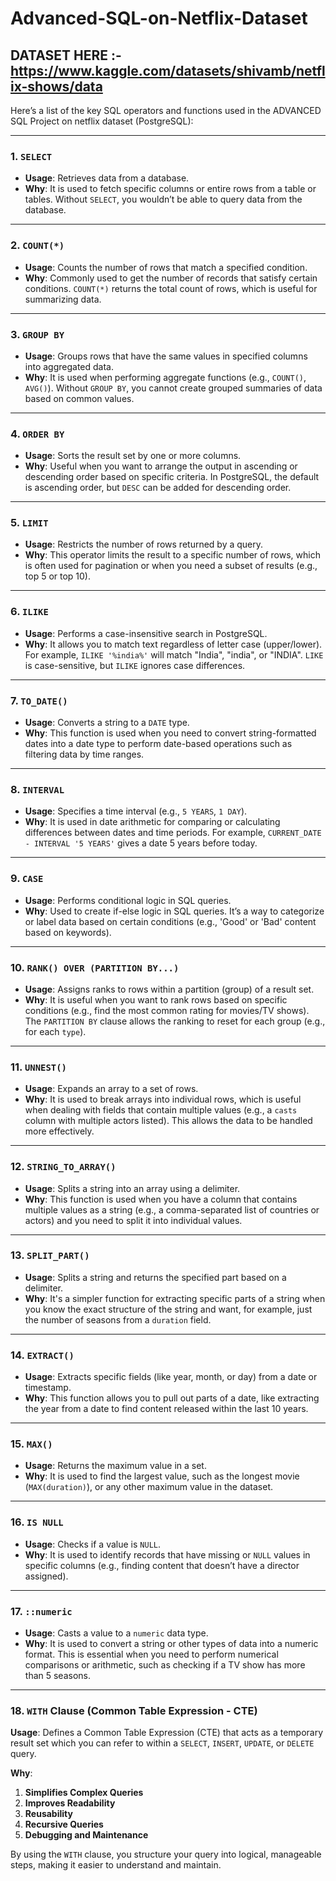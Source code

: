 # Advanced-SQL-on-Netflix-Dataset


## DATASET HERE :- https://www.kaggle.com/datasets/shivamb/netflix-shows/data

Here’s a list of the key SQL operators and functions used in the ADVANCED SQL Project on netflix dataset (PostgreSQL):

---

### 1. **`SELECT`**
- **Usage**: Retrieves data from a database.
- **Why**: It is used to fetch specific columns or entire rows from a table or tables. Without `SELECT`, you wouldn’t be able to query data from the database.

---

### 2. **`COUNT(*)`**
- **Usage**: Counts the number of rows that match a specified condition.
- **Why**: Commonly used to get the number of records that satisfy certain conditions. `COUNT(*)` returns the total count of rows, which is useful for summarizing data.

---

### 3. **`GROUP BY`**
- **Usage**: Groups rows that have the same values in specified columns into aggregated data.
- **Why**: It is used when performing aggregate functions (e.g., `COUNT()`, `AVG()`). Without `GROUP BY`, you cannot create grouped summaries of data based on common values.

---

### 4. **`ORDER BY`**
- **Usage**: Sorts the result set by one or more columns.
- **Why**: Useful when you want to arrange the output in ascending or descending order based on specific criteria. In PostgreSQL, the default is ascending order, but `DESC` can be added for descending order.

---

### 5. **`LIMIT`**
- **Usage**: Restricts the number of rows returned by a query.
- **Why**: This operator limits the result to a specific number of rows, which is often used for pagination or when you need a subset of results (e.g., top 5 or top 10).

---

### 6. **`ILIKE`**
- **Usage**: Performs a case-insensitive search in PostgreSQL.
- **Why**: It allows you to match text regardless of letter case (upper/lower). For example, `ILIKE '%india%'` will match "India", "india", or "INDIA". `LIKE` is case-sensitive, but `ILIKE` ignores case differences.

---

### 7. **`TO_DATE()`**
- **Usage**: Converts a string to a `DATE` type.
- **Why**: This function is used when you need to convert string-formatted dates into a date type to perform date-based operations such as filtering data by time ranges.

---

### 8. **`INTERVAL`**
- **Usage**: Specifies a time interval (e.g., `5 YEARS`, `1 DAY`).
- **Why**: It is used in date arithmetic for comparing or calculating differences between dates and time periods. For example, `CURRENT_DATE - INTERVAL '5 YEARS'` gives a date 5 years before today.

---

### 9. **`CASE`**
- **Usage**: Performs conditional logic in SQL queries.
- **Why**: Used to create if-else logic in SQL queries. It’s a way to categorize or label data based on certain conditions (e.g., 'Good' or 'Bad' content based on keywords).

---

### 10. **`RANK() OVER (PARTITION BY...)`**
- **Usage**: Assigns ranks to rows within a partition (group) of a result set.
- **Why**: It is useful when you want to rank rows based on specific conditions (e.g., find the most common rating for movies/TV shows). The `PARTITION BY` clause allows the ranking to reset for each group (e.g., for each `type`).

---

### 11. **`UNNEST()`**
- **Usage**: Expands an array to a set of rows.
- **Why**: It is used to break arrays into individual rows, which is useful when dealing with fields that contain multiple values (e.g., a `casts` column with multiple actors listed). This allows the data to be handled more effectively.

---

### 12. **`STRING_TO_ARRAY()`**
- **Usage**: Splits a string into an array using a delimiter.
- **Why**: This function is used when you have a column that contains multiple values as a string (e.g., a comma-separated list of countries or actors) and you need to split it into individual values.

---

### 13. **`SPLIT_PART()`**
- **Usage**: Splits a string and returns the specified part based on a delimiter.
- **Why**: It's a simpler function for extracting specific parts of a string when you know the exact structure of the string and want, for example, just the number of seasons from a `duration` field.

---

### 14. **`EXTRACT()`**
- **Usage**: Extracts specific fields (like year, month, or day) from a date or timestamp.
- **Why**: This function allows you to pull out parts of a date, like extracting the year from a date to find content released within the last 10 years.

---

### 15. **`MAX()`**
- **Usage**: Returns the maximum value in a set.
- **Why**: It is used to find the largest value, such as the longest movie (`MAX(duration)`), or any other maximum value in the dataset.

---

### 16. **`IS NULL`**
- **Usage**: Checks if a value is `NULL`.
- **Why**: It is used to identify records that have missing or `NULL` values in specific columns (e.g., finding content that doesn’t have a director assigned).

---

### 17. **`::numeric`**
- **Usage**: Casts a value to a `numeric` data type.
- **Why**: It is used to convert a string or other types of data into a numeric format. This is essential when you need to perform numerical comparisons or arithmetic, such as checking if a TV show has more than 5 seasons.

---

### 18. `WITH` Clause (Common Table Expression - CTE)

**Usage**: Defines a Common Table Expression (CTE) that acts as a temporary result set which you can refer to within a `SELECT`, `INSERT`, `UPDATE`, or `DELETE` query.

**Why**:
1. **Simplifies Complex Queries**
2. **Improves Readability**
3. **Reusability**
4. **Recursive Queries**
5. **Debugging and Maintenance**

By using the `WITH` clause, you structure your query into logical, manageable steps, making it easier to understand and maintain.
